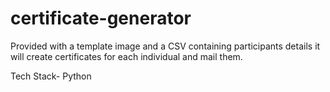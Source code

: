 # certificate-generator
Provided with a template image and a CSV containing participants details it will create certificates for each individual and mail them.

Tech Stack- Python
